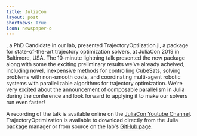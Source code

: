 ```yaml
---
title: JuliaCon
layout: post
shortnews: True 
icon: newspaper-o
---
```


, a PhD Candidate in our lab, presented TrajectoryOptiization.jl, a package for state-of-the-art trajectory optimization solvers, at JuliaCon 2019 in Baltimore, USA. The 10-minute lightning talk presented the new package along with some the exciting preliminary results we've already acheived, including novel, inexpensive methods for controlling CubeSats, solving problems with non-smooth costs, and coordinating multi-agent robotic systems with parallelizable algorithms for trajectory optimization. We're very excited about the announcement of composable parallelism in Julia during the conference and look forward to applying it to make our solvers run even faster!

A recording of the talk is available online on the [JuliaCon Youtube Channel](https://www.youtube.com/watch?v=igd1tuS2OVM&list=PLP8iPy9hna6StY9tIJIUN3F_co9A0zh0H&index=93&t=0s). TrajectoryOptimization is available to download directly from the Julia package manager or from source on the lab's [GitHub page](https://github.com/RoboticExplorationLab/TrajectoryOptimization.jl).
